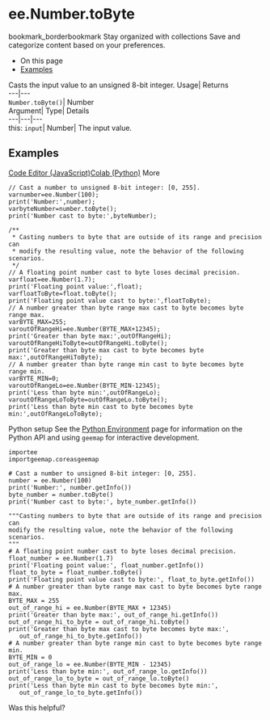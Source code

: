  
#  ee.Number.toByte 
bookmark_borderbookmark Stay organized with collections  Save and categorize content based on your preferences.
  * On this page
  * [Examples](https://developers.google.com/earth-engine/apidocs/ee-number-tobyte#examples)


Casts the input value to an unsigned 8-bit integer. 
Usage| Returns  
---|---  
`Number.toByte()`| Number  
Argument| Type| Details  
---|---|---  
this: `input`| Number| The input value.  
## Examples
[Code Editor (JavaScript)](https://developers.google.com/earth-engine/apidocs/ee-number-tobyte#code-editor-javascript-sample)[Colab (Python)](https://developers.google.com/earth-engine/apidocs/ee-number-tobyte#colab-python-sample) More
```
// Cast a number to unsigned 8-bit integer: [0, 255].
varnumber=ee.Number(100);
print('Number:',number);
varbyteNumber=number.toByte();
print('Number cast to byte:',byteNumber);

/**
 * Casting numbers to byte that are outside of its range and precision can
 * modify the resulting value, note the behavior of the following scenarios.
 */
// A floating point number cast to byte loses decimal precision.
varfloat=ee.Number(1.7);
print('Floating point value:',float);
varfloatToByte=float.toByte();
print('Floating point value cast to byte:',floatToByte);
// A number greater than byte range max cast to byte becomes byte range max.
varBYTE_MAX=255;
varoutOfRangeHi=ee.Number(BYTE_MAX+12345);
print('Greater than byte max:',outOfRangeHi);
varoutOfRangeHiToByte=outOfRangeHi.toByte();
print('Greater than byte max cast to byte becomes byte max:',outOfRangeHiToByte);
// A number greater than byte range min cast to byte becomes byte range min.
varBYTE_MIN=0;
varoutOfRangeLo=ee.Number(BYTE_MIN-12345);
print('Less than byte min:',outOfRangeLo);
varoutOfRangeLoToByte=outOfRangeLo.toByte();
print('Less than byte min cast to byte becomes byte min:',outOfRangeLoToByte);
```
Python setup
See the [ Python Environment](https://developers.google.com/earth-engine/guides/python_install) page for information on the Python API and using `geemap` for interactive development.
```
importee
importgeemap.coreasgeemap
```
```
# Cast a number to unsigned 8-bit integer: [0, 255].
number = ee.Number(100)
print('Number:', number.getInfo())
byte_number = number.toByte()
print('Number cast to byte:', byte_number.getInfo())

"""Casting numbers to byte that are outside of its range and precision can
modify the resulting value, note the behavior of the following scenarios.
"""
# A floating point number cast to byte loses decimal precision.
float_number = ee.Number(1.7)
print('Floating point value:', float_number.getInfo())
float_to_byte = float_number.toByte()
print('Floating point value cast to byte:', float_to_byte.getInfo())
# A number greater than byte range max cast to byte becomes byte range max.
BYTE_MAX = 255
out_of_range_hi = ee.Number(BYTE_MAX + 12345)
print('Greater than byte max:', out_of_range_hi.getInfo())
out_of_range_hi_to_byte = out_of_range_hi.toByte()
print('Greater than byte max cast to byte becomes byte max:',
   out_of_range_hi_to_byte.getInfo())
# A number greater than byte range min cast to byte becomes byte range min.
BYTE_MIN = 0
out_of_range_lo = ee.Number(BYTE_MIN - 12345)
print('Less than byte min:', out_of_range_lo.getInfo())
out_of_range_lo_to_byte = out_of_range_lo.toByte()
print('Less than byte min cast to byte becomes byte min:',
   out_of_range_lo_to_byte.getInfo())
```

Was this helpful?
